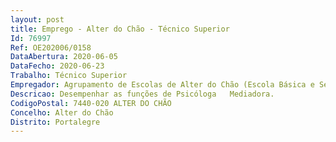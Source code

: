 ```yaml
--- 
layout: post
title: Emprego - Alter do Chão - Técnico Superior
Id: 76997
Ref: OE202006/0158
DataAbertura: 2020-06-05
DataFecho: 2020-06-23
Trabalho: Técnico Superior
Empregador: Agrupamento de Escolas de Alter do Chão (Escola Básica e Secundária Padre José Agostinho Rodrigues, Alter do Chão - Sede)
Descricao: Desempenhar as funções de Psicóloga   Mediadora.
CodigoPostal: 7440-020 ALTER DO CHÃO
Concelho: Alter do Chão
Distrito: Portalegre
--- 
```

